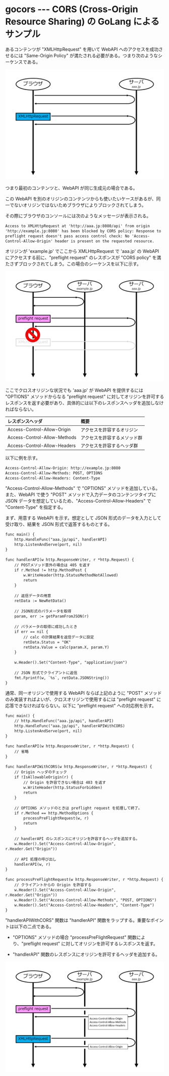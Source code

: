 # gocors --- CORS (Cross-Origin Resource Sharing) の GoLang によるサンプル

あるコンテンツが "XMLHttpRequest" を用いて WebAPI へのアクセスを成功させるには "Same-Origin Policy" が満たされる必要がある。つまり次のようなシーケンスである。

![fig0](images/fig0.png)

つまり最初のコンテンツと、WebAPI が同じ生成元の場合である。

この WebAPI を別のオリジンのコンテンツからも使いたいケースがあるが、同一でないオリジンではないためブラウザによりブロックされてしまう。

その際にブラウザのコンソールには次のようなメッセージが表示される。

```
Access to XMLHttpRequest at 'http://aaa.jp:8080/api' from origin 'http://example.jp:8080' has been blocked by CORS policy: Response to preflight request doesn't pass access control check: No 'Access-Control-Allow-Origin' header is present on the requested resource.
```

オリジンが 'example.jp' でここから XMLHttpRequest で 'aaa.jp' の WebAPI にアクセスする前に、"preflight request" のレスポンスが "CORS policy" を満たさずブロックされてしまう。この場合のシーケンスを以下に示す。

![fig1](images/fig1.png)

ここでクロスオリジンな状況でも 'aaa.jp' が WebAPI を提供するには "OPTIONS" メソッドからなる "preflight request" に対してオリジンを許可するレスポンスを返す必要があり、具体的には以下のレスポンスヘッダを追加しなければならない。

|レスポンスヘッダ|概要|
|:--|:--|
|Access-Control-Allow-Origin|アクセスを許容するオリジン|
|Access-Control-Allow-Methods|アクセスを許容するメソッド群|
|Access-Control-Allow-Headers|アクセスを許容するヘッダ群|

以下に例を示す。

```
Access-Control-Allow-Origin: http://example.jp:8080
Access-Control-Allow-Methods: POST, OPTIONS
Access-Control-Allow-Headers: Content-Type
```

"Access-Control-Allow-Methods" で "OPTIONS" メソッドを追加している。また、WebAPI で使う "POST" メソッドで入力データのコンテンツタイプに JSON データを想定しているため、"Access-Control-Allow-Headers" で "Content-Type" を指定する。

まず、用意する WebAPI を示す。想定として JSON 形式のデータを入力として受け取り、結果を JSON 形式で返答するものとする。

```
func main() {
	http.HandleFunc("aaa.jp/api", handlerAPI)
	http.ListenAndServe(port, nil)
}

func handlerAPI(w http.ResponseWriter, r *http.Request) {
	// POSTメソッド意外の場合は 405 を返す
	if r.Method != http.MethodPost {
		w.WriteHeader(http.StatusMethodNotAllowed)
		return
	}

	// 返信データの用意
	retData := NewRetData()

	// JSON形式のパラメータを取得
	param, err := getParamFromJSON(r)

	// パラメータの取得に成功したとき
	if err == nil {
		// calc の計算結果を返信データに設定
		retData.Status = "OK"
		retData.Value = calc(param.X, param.Y)
	}

	w.Header().Set("Content-Type", "application/json")

	// JSON 形式でクライアントに返信
	fmt.Fprintf(w, `%s`, retData.JSONString())
}
```

通常、同一オリジンで使用する WebAPI ならば上記のように "POST" メソッドのみ実装すればよいが、クロスオリジンで使用するには "preflight request" に応答できなければならない。以下に "preflight request" への対応例を示す。

```
func main() {
	// http.HandleFunc("aaa.jp/api", handlerAPI)
	http.HandleFunc("aaa.jp/api", handlerAPIWithCORS)
	http.ListenAndServe(port, nil)
}

func handlerAPI(w http.ResponseWriter, r *http.Request) {
    // 省略
}

func handlerAPIWithCORS(w http.ResponseWriter, r *http.Request) {
	// Origin ヘッダのチェック
	if !IsAllowableOrigin(r) {
		// Origin を許容できない場合は 403 を返す
		w.WriteHeader(http.StatusForbidden)
		return
	}

	// OPTIONS メソッドのときは preflight request を処理して終了。
	if r.Method == http.MethodOptions {
		processPreFlightRequest(w, r)
		return
	}

	// handlerAPI のレスポンスにオリジンを許容するヘッダを追加する。
	w.Header().Set("Access-Control-Allow-Origin", r.Header.Get("Origin"))

	// API 処理の呼び出し
	handlerAPI(w, r)
}

func processPreFlightRequest(w http.ResponseWriter, r *http.Request) {
	// クライアントからの Origin を許容する
	w.Header().Set("Access-Control-Allow-Origin", r.Header.Get("Origin"))
	w.Header().Set("Access-Control-Allow-Methods", "POST, OPTIONS")
	w.Header().Set("Access-Control-Allow-Headers", "Content-Type")
}

```

"handlerAPIWithCORS" 関数は "handlerAPI" 関数をラップする。重要なポイントは以下の二点である。

* "OPTIONS" メソッドの場合 "processPreFlightRequest" 関数により、"preflight request" に対してオリジンを許可するレスポンスを返す。

* "handlerAPI" 関数のレスポンスにオリジンを許可するヘッダを追加する。

![fig2](images/fig2.png)

